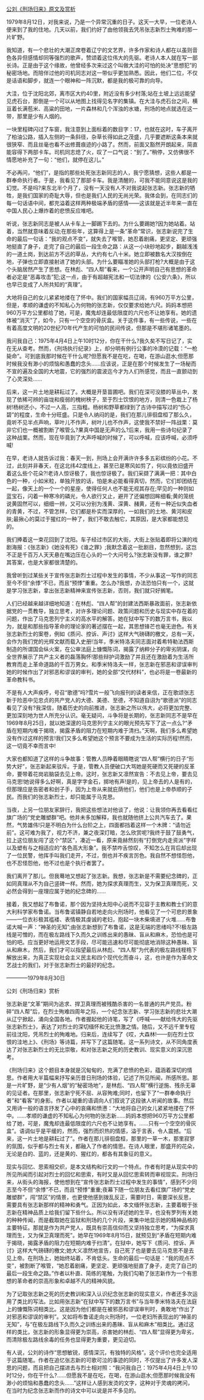 [公刘《刑场归来》原文及赏析](https://www.vrrw.net/wx/8741.html)

1979年8月12日，对我来说，乃是一个异常沉重的日子。这天一大早，一位老诗人便来到了我的住地。几天以前，我们约好了由他领我去凭吊张志新烈士殉难的那一片旷野。

我知道，有一个悲壮的大潮正席卷着辽宁的文艺界，许多作家和诗人都在以虽则音色各异但感情却同等强烈的歌声，赞颂着这位伟大的先驱。老诗人本人就在写一部长诗。正是由于这个缘故，他曾经多次来过这个叫做大洼的可怕的处决“思想犯”的秘密场地。而陪伴过他的司机同志对这一带似乎更加熟悉。因此，他们二位，不仅是话语和脚步，就连一个眼神和一阵沉默，都是我的极可靠的向导。

大洼，位于沈阳北郊，离市区大约40里，附近没有多少村落;站在土坡上远远能望见虎石台，那倒是一个可以从地图上找得见名字的集镇。在大洼与虎石台之间，横亘着长满苞米、高粱的田地，一片森林和几个浑浊的水塘，刑场的地点就选在这一带，那里是少有人烟的。

一块里程碑闪过了车窗，我注意到上面标着的数目字：17，也就在这时，车子离开了柏油公路，插入左侧的一条斜径，杂草长得如此之茂盛，几乎要遮断这条本来就很狭窄、而且丝毫也看不出修葺痕迹的小路了。然而，前面又豁然开朗起来，简直能容得下两部卡车。司机同志熄了火，叹了一口气说：“到了。”稍停，又仿佛很不情愿地补充了一句：“他们，就停在这儿。”

不必再问，“他们”，是指的那些处死张志新同志的人，我宁愿猜想，这些人都是一群奉命执行者。于是，我看见了那部卡车。我是清醒的，可我不能同意说这是我的幻觉。不是吗?来东北半个月了，没有一天没有人不对我说起张志新。张志新的牺牲，是我们国家的奇耻大辱，但也是我们人民的无尚光荣。我体会到，在同志们的每一句话语中间，都充溢着这样两种极端矛盾的感情——这该就是近半年来一直在中国人民心上爆炸着的悲愤反应堆吧。



听说，张志新同志是被人从卡车上一脚踢下去的。为什么要踢她?因为她站着。站着，当然就意味着反动;在那些年，这算得上是一条“革命”常识，张志新说完了生命的最后一句话：“我的观点不变”，就失去了喉管，她忍着剧痛，更坚定、更顽强地挺直了身子，走完了自己的最后一段生命之路：从这一小块砂地起步，翻越浅浅的一道土岗，到达前方不远的草丛，大约有七八十米。她立即被数名大汉按倒在地，子弹也立即直接射进了她的头部。为什么要瞄准她的头部打枪?大概是由于这个头脑居然产生了思想。在林彪、“四人帮”看来，一个公开声明自己有思想的革命者必定是“恶毒攻击”犯;这一点，由于有超越宪法和一切法律的《公安六条》，所以也早已变成了人所共知的“真理”。

大地将自己的女儿紧紧地搂在了怀中。我们的国家幅员辽阔，有960万平方公里，但是，孝顺的谦虚的不知私心为何物的张志新，仅仅要求给她六尺。妈妈本想把960万平方公里都给了她，可是，魔鬼却连最低限度的六尺也不让她享有。她的遗体被“消灭”了，如今，只有一个空空的骨灰盒。关于这件事，有一些传说，一些在有着高度文明的20世纪70年代产生的可怕的民间传说，但那是不堪形诸笔墨的。

我问我自己：1975年4月4日上午10时12分，你在干什么?我久矣不写日记了，实在无从查考。然而，《刑场执行纪录》上，却分明有例行公事的冷漠的记载：“一枪毙命”。可到底我那时候在干什么呢?但愿我不是在吃，在喝，在游山逛水;但愿那时候我没有渺小的烦恼和愚蠢的念头……应该说，正是在那个时候发生了一场秘而不宣的遍及全国的大地震，它的强烈的震波迄今才为人们所感觉，而且一直颤动到了心灵深处……

后来，这一片土地是耕耘过了。大概是开垦苗圃吧。我们在深可没膝的草丛中，发现了依稀可辨的亩垅和瘦弱的槐树秧子，至于烈士饮恨的地方，则清一色栽上了杨树!杨树还小，不过一人高，三指粗。杨树和野草都绿到了古诗中描写过的“伤心碧”的程度，生命十分旺盛。只是令人纳闷的是，我们在那儿徘徊盘桓了那么久，竟听不见半点声响，草叶儿不作声，树叶儿也不作声，这使我不禁好一阵战栗：莫非它们也一概被割断了喉管么?果真中国是无声的么?后来，我用一些诗句纪录了这种战栗。然而，现在毕竟到了大声呼喊的时候了，可以呼喊，应该呼喊，必须呼喊!

在早，老诗人就告诉过我：春天一到，刑场上会开满许许多多五彩缤纷的小花。不过，此刻并非春天，在这北纬42度线上，甚至已是寒风如剪了，何以竟依旧盛开着这么些个花朵?!老诗人惊讶极了，我也惊讶极了。我们采撷了满满一把：其中白色的一种，小如米粒，单独开放的话，怕是未必能看得真切，然而，它们却团结在一起，像天上的一个一个的星座，使得任何人也不能无视其存在;罕见的一种则如蓝宝石，闪着一种寒冷的磷光，令人欲行又止，避开了还偏想回眸细看;黄的笼统说黄固然可以，细细一辨，又可以分别为浅黄、深黄、赭黄，还有一种近似失血者的青黄，不过，不管怎样，它们都是朴实而深厚的，一如我们的土地、黄河和皮肤;最揪心的莫过于猩红的一种了，我们不敢去触它，其原因，是大家都能想见的。

我们捧着这一束花回到了沈阳。车子经过市区的大街，大街上张贴着即将公演的戏剧海报：《张志新》《她没有死》《谁之罪》;我默念着这一批剧目，忽然想到，这岂不正是千百万人天天悬在嘴边压在心头的一个大问号么?张志新没有罪，谁之罪?其答案，也是大家都很清楚的。

我曾听到过某些关于宣传张志新烈士过程中发生的事情，不少从事这一写作的同志至今不但“余悸”不已，而且“预悸”重重。怎么办?我想，办法恐怕只有一个，这就是学习张志新，拿出张志新精神来宣传张志新，否则，我们就只好搁笔。

人们已经越来越详细地知道：在林彪、“四人帮”的封建法西斯暴政面前，张志新依据党的一贯教导，独立思考，对许多理论问题、政策问题和历史与现实中存在着的问题，作出了马克思列宁主义的高水平的解答。她在狱中写下的数万言书，我以为，就是和那些指导革命的理论家的著述摆在一起，其思想锋芒也毫无逊色。有关张志新烈士的案卷，例如《质问、控诉、声讨》这样大气磅礴的檄文，总有一天，会作为我们党的光辉文献而载入史册!当年，季米特洛夫同志面对着希特勒法西斯制造的所谓国会纵火案，在公审法庭上慷慨陈词，揭露了纳粹分子的卑劣阴谋，向全世界展示了共产主义者的磊落胸怀!那些辩护词激励了并且还在激励着为生活所教育而走上革命道路的千百万男女。和季米特洛夫一样，张志新在邪恶和谬误审判她的时候作出了对邪恶和谬误的审判，她的全部“交代材料”，也必将是一卷最新的革命教科书。

不是有人大声疾呼，号召“歌德”吗?雪片一般飞向报刊的读者来信，正在歌颂张志新于险恶中见忠贞的共产党人的大德、美德、至德，不知道自诩为“歌德派”的同志看见了没有?我深信，随着历史的向前推进，张志新之所以伟大，必将更加完整、更加深刻地为世人所充分认识。毫无疑问，斗争将是长期的，张志新同志不是早在1969年8月25日，就以她深邃的马克思列宁主义的眼光预先写下了这一点么?“矛盾在短期内难于揭晓，揭露矛盾的阻力在短期内难于清扫。”天啊，我们多么希望她没有作过这样的预言!我们又多么希望她这个预言不要成为生活的实际历程!然而，这一切竟不幸而言中!

大家也都知道了这样的斗争故事：管教人员睁着眼睛瞎说“四人帮”横行的日子“形势大好”，张志新起来驳斥。于是，管教人员便破口大骂她是死硬而又死硬的反革命，要带着花岗岩脑袋去见上帝。这时，张志新又凛然宣告：不去见上帝，要去见马克思!她说得多么好啊，真是字字金石，掷地有声!是的，见上帝去的人是有的，但那理应是告密者和刽子手，因为上帝从来就庇荫他们，他们也是上帝恭顺的子民。而我们的张志新烈士，却只能属于马克思。

当夜，上另一位朋友家辞行，我把这些想法对他谈了，他说：让我领你再去看看红旗广场的“党史雕塑群”吧。他并未多加解释，我也就随他挤上公共汽车去了。果然，气势雄伟!只是不明白为什么台阶之上，四面都挡着这样一个木牌：“请勿近前”。这可难为我了，视力不济，兼之夜深灯暗，怎么欣赏呢?我终于鼓了鼓勇气，拉上这位朋友闯了这个“禁区”，凑近一看，原来竟赫然刻有“打倒党内走资派”字样以及塑有与之相适应的“各色高大形象”。我不禁咋舌惊叹，不知怎么在背后却出现了一位民警，他挥手叫我们走开，不过，倒也并不疾言厉色。我自然不想怪怨他，也不忍怪怨他，他不过也是个执行者罢了。

我们离开了那儿。但我蓦地又想起了张志新。我想，张志新是不需要纪念碑的，正如同真理从不为自己竖碑一样。然而，她为探求真理而生，又为保卫真理而死，又必然会得到一座理应属于她的纪念碑的……

接着，我又想起了布鲁诺，那个因为坚持太阳中心说而不见容于主教和教士们的意大利科学家布鲁诺。当布鲁诺镇静自若地走向火刑场时，他看见了一个可悲的景象——一位衣衫极其褴褛、表情极其虔诚的老妇，抱起一块木柴填进了火堆……布鲁诺大喊一声：“神圣的无知”;由张志新想到了布鲁诺，这是无端的思绪吗?不!极左路线是可憎的，而在极左路线下久而久之训练出来的愚昧、盲从和麻木，恐怕也是可怕的吧。应当更好地运用文艺手段，尽可能迅速和尽可能彻底地消除这种愚昧、盲从和麻木，然后，我们才可以指望最后从林彪、“四人帮”为代表的极左路线桎梏下解放出来，为真正实现社会主义民主和四个现代化而奋斗，这，也许是作为革命文艺战士的我们，对于张志新烈士的最好的纪念。

————1979年8月30日

公刘《刑场归来》赏析

张志新是“文革”期间为追求、捍卫真理而被残酷杀害的一名普通的共产党员。粉碎“四人帮”后，在烈士殉难四周年之际，一个纪念张志新、学习张志新的悲壮大潮从辽宁掀起，涌向全国各地。作者握起他的诗笔，写了《呼喊——献给伟大的先驱张志新烈士》，表达了对烈士的深切缅怀和无比愤激之情。随后，又不远千里专程前往沈阳，凭吊烈士的殉难地。归来后，连续写了《哎，大森林!——刻在烈士饮恨的洼地上》、《刑场》等诗篇，并写下了这篇随笔。这一系列诗文，从不同角度表达了对张志新烈士的无比崇敬，和对张志新之死的历史教训、现实意义的深沉思考。

《刑场归来》这个题目本身就是沉甸甸的，充满了悲愤的色彩，蕴涵着深切的情思。作者用大半篇幅来抒写亲历昔日刑场的体验，记述了所见所闻，所感所思。那是一片旷野，是“少有人烟”的“秘密场地”，是林彪、“四人帮”横行逆施、残杀无辜的见证者。在那里，张志新宁死不屈、从容殉难;同时，也留下了“一群奉命执行者”和“看客”的身影。作者以凝重的语调向人们叙说了这段骇人听闻的故事。然后又用诗一般的语言抒发了心中的哀痛和愤懑：“大地将自己的女儿紧紧地搂在了怀中。……孝顺的谦虚的不知私心为何物的张志新……妈妈本想把960万平方公里都给了她，可是，魔鬼却连最低限度的六尺也不让她享有。……只有一个空空的骨灰盒”。语调似乎是平缓的，然而，强烈而炽热的情感，溢于言表，令人震撼。“后来，这一片土地是耕耘过了”。作者在那儿徘徊盘桓，那里的一草一木，那里寂寥的氛围，似乎都与烈士有关，都融入了作者的情思。在诗人眼里，那盛开的花朵，无论是白的、蓝的，还是黄的、猩红的，都各有其象征的意义。

现实与回忆、思索相交织，是本文结构和行文的一个特点。作者有时是从现实中的所见所闻而引起对烈士的回忆和思索，有时又是从回忆思索转而审视现实。刑场归来，从街头的海报，使他想到在“宣传张志新烈士过程中发生的事情”，感到不少同志至今不但“余悸”不已，而且“预悸”重重;夜幕下随一位朋友去看红旗广场的“党史雕塑群”，闯“禁区”的情景，也更使他感到拨乱反正，需要时日，需要深长反思，需要具有张志新那样的精神和勇气。正因为如此，本文缅怀张志新，主要着眼于张志新在精神品质上给我们留下些什么。所以没有详述她的生平，也没有罗列有关她的种种传闻，而是截取她在监狱和刑场的几个片段，来集中地显示她的精神品格的主要特征。那就是作为共产党人，既具有崇高信仰而又坚持独立思考，“为探求真理而生，又为保卫真理而死”。她早在1969年8月15日，就预见到“矛盾在短期内难于揭晓，揭露矛盾的阻力在短期内难于扫清”。在狱中，她写下《质问、控诉、声讨》这样大气磅礴的檄文;她大义凛然地宣告，自己死了也是要去见马克思不是去见上帝。在刑场上，她始终站着，不肯低头。生命的最后一句话是：“我的观点不变”，被割断了喉管，“她忍着剧痛，更坚定、更顽强地挺直了身子，走完了自己的最后一段生命之路。”作者以朴直、简练的笔触，为我们勾勒了张志新作为一个有思想的革命者的崇高形象和卓越不凡的精神风貌。

为了记取张志新之死的历史教训和深入认识纪念张志新的现实意义，作者还多次运用了类比的写法。比如用张志新“在狱中写下的数万言书”与当年季米特洛夫在法庭上的慷慨陈词相类比。这是因为他们都是在被邪恶和谬误审判时，勇敢地“作出了对邪恶和谬误的审判”。又如将布鲁诺走向火刑场时，一位老妇所表现出的“神圣的无知”，与“在极左路线下久而久之训练出来的愚昧、盲从和麻木”相类比。通过这样的类比，张志新的形象显得更为崇高，杀害她的林彪、“四人帮”显得更为卑劣，而清除极左路线余毒的任务也显得更为重要，更见迫切。

有人说，公刘的诗作“思想敏锐，感情深沉，有独特的风格”。这个评价也完全适用于这篇随笔。作者在追忆张志新的可歌可泣的事迹的同时，不仅提出了许多发人深思的问题，而且把自己摆进去与烈士相对照：“我问我自己：1975年4月4日上午10时12分，你在干什么?……但愿我不是在吃，在喝，在游山逛水;但愿那时候我没有渺小的烦恼和愚蠢的念头……”这样让人感到发烫的文字，这种对于灵魂的拷问，在当时为纪念张志新而作的诗文中可以说是并不多见的。

